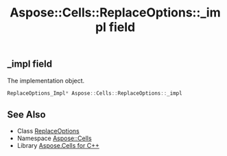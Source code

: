 ﻿---
title: Aspose::Cells::ReplaceOptions::_impl field
linktitle: _impl
second_title: Aspose.Cells for C++ API Reference
description: 'Aspose::Cells::ReplaceOptions::_impl field. The implementation object in C++.'
type: docs
weight: 1600
url: /cpp/aspose.cells/replaceoptions/_impl/
---
## _impl field


The implementation object.

```cpp
ReplaceOptions_Impl* Aspose::Cells::ReplaceOptions::_impl
```

## See Also

* Class [ReplaceOptions](../)
* Namespace [Aspose::Cells](../../)
* Library [Aspose.Cells for C++](../../../)
